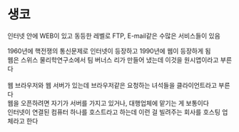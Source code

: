 # 생코

인터넷 안에 WEB이 있고 동등한 레벨로 FTP, E-mail같은 수많은 서비스들이 있음

1960년에 핵전쟁의 통신문제로 인터넷이 등장하고 1990년에 웹이 등장하게 됨<br>
웹은 스위스 물리학연구소에서 팀 버너스 리가 만들어 냈는데 이것을 원시앱이라고 부른다<br>
<br>
웹 브라우저와 웹 서버가 있는데 브라우저같은 요청하는 녀석들을 클라이언트라고 부른다<br>
웹을 오픈하려면 자기가 서버를 가지고 있거나, 대행업체에 맡기는 게 보통이다<br>
인터넷이 연결된 컴퓨터 하나를 호스트라고 하는데 이런 걸 빌려주는 회사를 호스팅 업체라고 한다<br>

